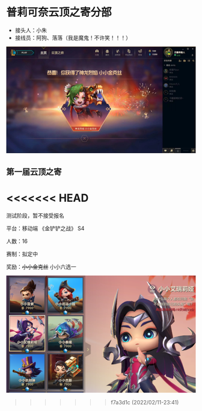 # 普莉可奈云顶之寄分部

- 接头人：小朱
- 接线员：阿狗、落落（我是魔鬼！不许笑！！！）

![jinx](docs/jinx.png)

## 第一届云顶之寄
<<<<<<< HEAD
=======

测试阶段，暂不接受报名

平台：移动端 《金铲铲之战》 S4

人数：16

赛制：拟定中

奖励：~~小小金克丝~~ 小小六选一

![ydzj](docs/ydzj.png)
>>>>>>> f7a3d1c (2022/02/11-23:41)
